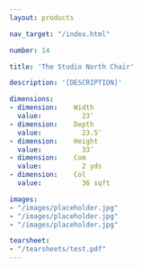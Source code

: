 ```yaml
---
layout: products

nav_target: "/index.html"

number: 14

title: 'The Studio North Chair'

description: '[DESCRIPTION]'

dimensions:
- dimension:    Width
  value:          23″
- dimension:    Depth
  value:          23.5″
- dimension:    Height
  value:          33″
- dimension:    Com
  value:          2 yds
- dimension:    Col
  value:          36 sqft

images:
- "/images/placeholder.jpg"
- "/images/placeholder.jpg"
- "/images/placeholder.jpg"

tearsheet:
- "/tearsheets/test.pdf"
---
```

